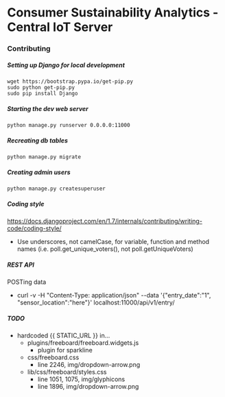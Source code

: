 Consumer Sustainability Analytics - Central IoT Server
===========

### Contributing

##### Setting up Django for local development
```
wget https://bootstrap.pypa.io/get-pip.py
sudo python get-pip.py
sudo pip install Django
```

##### Starting the dev web server
```
python manage.py runserver 0.0.0.0:11000
```

##### Recreating db tables
```
python manage.py migrate
```

##### Creating admin users
```
python manage.py createsuperuser
```

##### Coding style
https://docs.djangoproject.com/en/1.7/internals/contributing/writing-code/coding-style/
- Use underscores, not camelCase, for variable, function and method names (i.e. poll.get_unique_voters(), not poll.getUniqueVoters)

##### REST API
POSTing data
- curl -v -H "Content-Type: application/json" --data '{"entry\_date":"1", "sensor\_location":"here"}' localhost:11000/api/v1/entry/ 

##### TODO
- hardcoded {{ STATIC_URL }} in...
  - plugins/freeboard/freeboard.widgets.js
    - plugin for sparkline 
  - css/freeboard.css
    - line 2246, img/dropdown-arrow.png
  - lib/css/freeboard/styles.css
    - line 1051, 1075, img/glyphicons
    - line 1896, img/dropdown-arrow.png
